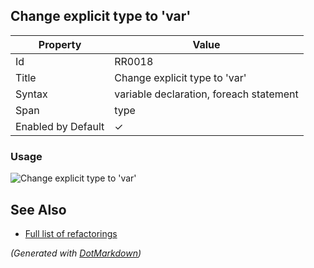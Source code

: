 ## Change explicit type to 'var'

| Property           | Value                                   |
| ------------------ | --------------------------------------- |
| Id                 | RR0018                                  |
| Title              | Change explicit type to 'var'           |
| Syntax             | variable declaration, foreach statement |
| Span               | type                                    |
| Enabled by Default | &#x2713;                                |

### Usage

![Change explicit type to 'var'](../../images/refactorings/ChangeExplicitTypeToVar.png)

## See Also

* [Full list of refactorings](Refactorings.md)


*\(Generated with [DotMarkdown](http://github.com/JosefPihrt/DotMarkdown)\)*
